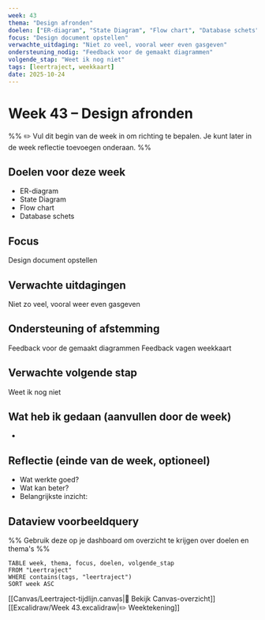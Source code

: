 ```yaml
---
week: 43
thema: "Design afronden"
doelen: ["ER-diagram", "State Diagram", "Flow chart", "Database schets"]
focus: "Design document opstellen"
verwachte_uitdaging: "Niet zo veel, vooral weer even gasgeven"
ondersteuning_nodig: "Feedback voor de gemaakt diagrammen"
volgende_stap: "Weet ik nog niet"
tags: [leertraject, weekkaart]
date: 2025-10-24
---
```


# Week 43 – Design afronden

%% ✏️ Vul dit begin van de week in om richting te bepalen.
   Je kunt later in de week reflectie toevoegen onderaan. %%

## Doelen voor deze week
- ER-diagram
- State Diagram
- Flow chart
- Database schets

## Focus
Design document opstellen

## Verwachte uitdagingen
Niet zo veel, vooral weer even gasgeven

## Ondersteuning of afstemming
Feedback voor de gemaakt diagrammen
Feedback vagen weekkaart

## Verwachte volgende stap
Weet ik nog niet

## Wat heb ik gedaan (aanvullen door de week)
- 

## Reflectie (einde van de week, optioneel)
- Wat werkte goed?
- Wat kan beter?
- Belangrijkste inzicht:

## Dataview voorbeeldquery
%% Gebruik deze op je dashboard om overzicht te krijgen over doelen en thema's %%
```dataview
TABLE week, thema, focus, doelen, volgende_stap
FROM "Leertraject"
WHERE contains(tags, "leertraject")
SORT week ASC
```

[[Canvas/Leertraject-tijdlijn.canvas|📌 Bekijk Canvas-overzicht]]
[[Excalidraw/Week 43.excalidraw|✏️ Weektekening]]
